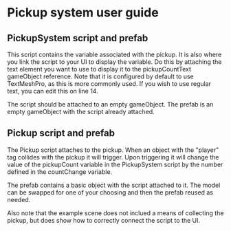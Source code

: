 # Pickup system user guide

## PickupSystem script and prefab

This script contains the variable associated with the pickup. It is also where you link the script to your UI to display the variable. Do this by attaching the text element you want to use to display it to the pickupCountText gameObject reference. Note that it is configured by default to use TextMeshPro, as this is more commonly used. If you wish to use regular text, you can edit this on line 14.

The script should be attached to an empty gameObject. The prefab is an empty gameObject with the script already attached.

## Pickup script and prefab

The Pickup script attaches to the pickup. When an object with the "player" tag collides with the pickup it will trigger. Upon triggering it will change the value of the pickupCount variable in the PickupSystem script by the number defined in the countChange variable.

The prefab contains a basic object with the script attached to it. The model can be swapped for one of your choosing and then the prefab reused as needed.

Also note that the example scene does not inclued a means of collecting the pickup, but does show how to correctly connect the script to the UI.
